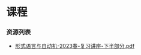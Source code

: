 # 课程

### 资源列表

- [形式语言与自动机-2023春-复习讲座-下半部分.pdf](https://raw.githubusercontent.com/HIT-FC-OpenCS/CS_Courses/main/公共课程/形式语言与自动机/课程复习资料/形式语言与自动机-2023春-复习讲座-下半部分.pdf)
